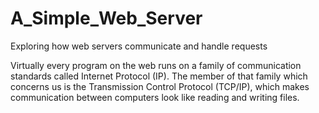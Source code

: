 # A_Simple_Web_Server
Exploring how web servers communicate and handle requests 


Virtually every program on the web runs on a family of communication standards called Internet Protocol (IP). The member of that family which concerns us is the Transmission Control Protocol (TCP/IP), which makes communication between computers look like reading and writing files.